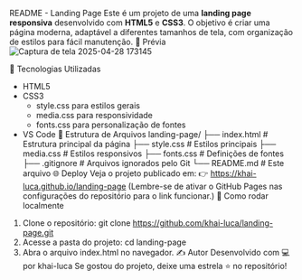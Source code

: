 README - Landing Page
Este é um projeto de uma **landing page responsiva** desenvolvido com **HTML5** e **CSS3**. O objetivo é criar uma página moderna, adaptável a diferentes tamanhos de tela, com organização de estilos para fácil manutenção.
📸 Prévia
![Captura de tela 2025-04-28 173145](https://github.com/user-attachments/assets/dfb23269-40b3-428c-9800-e5b794f88100)

🚀 Tecnologias Utilizadas
- HTML5
- CSS3
  - style.css para estilos gerais
  - media.css para responsividade
  - fonts.css para personalização de fontes
- VS Code
📁 Estrutura de Arquivos
landing-page/
├── index.html          # Estrutura principal da página
├── style.css           # Estilos principais
├── media.css           # Estilos responsivos
├── fonts.css           # Definições de fontes
├── .gitignore          # Arquivos ignorados pelo Git
└── README.md           # Este arquivo
🌐 Deploy
Veja o projeto publicado em: 
👉 https://khai-luca.github.io/landing-page
(Lembre-se de ativar o GitHub Pages nas configurações do repositório para o link funcionar.)
🧭 Como rodar localmente
1. Clone o repositório:
   git clone https://github.com/khai-luca/landing-page.git
2. Acesse a pasta do projeto:
   cd landing-page
3. Abra o arquivo index.html no navegador.
✍️ Autor
Desenvolvido com 💻 por khai-luca
Se gostou do projeto, deixe uma estrela ⭐ no repositório!
